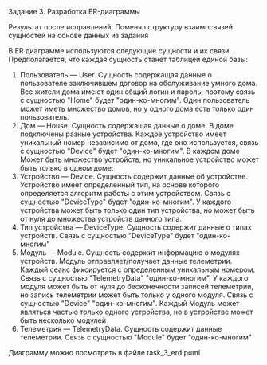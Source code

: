 
Задание 3. Разработка ER-диаграммы

Результат после исправлений. Поменял структуру взаимосвязей сущностей на основе данных из задания  

В ER диаграмме используются следующие сущности и их связи. Предполагается, что каждая сущность станет таблицей единой базы:
1. Пользователь — User. Сущность содержащая данные о пользователе заключившем договор на обслуживание умного дома. Все жители дома имеют один общий логин и пароль, поэтому связь с сущностью "Home" будет "один-ко-многим". Один пользователь может иметь множество домов, но у одного дома есть только один пользователь. 
2. Дом — House. Сущность содержащая данные о доме. В доме подключены разные устройства. Каждое устройство имеет уникальный номер независимо от дома, где оно используется, связь с сущностью "Device" будет "один-ко-многим". В каждом доме Может быть множество устройств, но уникальное устройство может быть только в одном доме.
3. Устройство — Device. Сущность содержит данные об устройстве. Устройство имеет определенный тип, на основе которого определяется алгоритм работы с этим устройством. Связь с сущностью "DeviceType" будет "один-ко-многим". У каждого устройства может быть только один тип устройства, но может быть от нуля до множества устройств данного  типа.
4. Тип устройства — DeviceType. Сущность содержит данные о типах устройств. Связь с сущностью "DeviceType" будет "один-ко-многим"
5. Модуль — Module. Сущность содержит информацию о модулях устройств. Модуль отправляет/получает данные телеметрии. Каждый сеанс фиксируется с определенным уникальным номером. Связь с сущностью "TelemetryData"   "один-ко-многим". У каждого модуля может быть от  нуля до бесконечности записей телеметрии, но запись телеметрии может быть только у одного модуля. Связь с сущностью "Device" "один-ко-многим". Каждый Модуль может являться частью только одного устройства, но в устройстве может быть несколько модулей
6. Телеметрия — TelemetryData. Сущность содержит данные телеметрии. Связь с сущностью "Module" будет "один-ко-многим"

Диаграмму можно посмотреть в файле task_3_erd.puml

